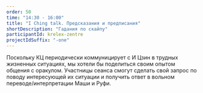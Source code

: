 ```yaml
---
order: 50
time: "14:30 - 16:00"
title: "I Ching talk. Предсказания и предписания"
shortDescription: "Гадания по скайпу"
participantId: krelex-zentre
projectIdSuffix: "-one"
---
```


Поскольку КЦ периодически коммуницирует с И Цзин в трудных жизненных ситуациях, мы хотели бы поделиться своим опытом общения с оракулом. Участницы сеанса смогут сделать свой запрос по поводу интересующей их ситуации и получить ответ в вольном переводе/интерпретации Маши и Руфи.
